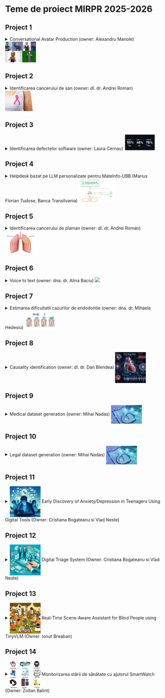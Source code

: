 
# Teme de proiect MIRPR 2025-2026


## Project 1 
<details>
    <summary> Conversational Avatar Production (owner: Alexandru Manole) 
    <img src="projects\avatar.webp" width="100">
    </summary>

### Conversational Avatar Production

#### Scop
Dezvoltarea unui sistem conversațional, care răspunde la întrebări textuale în mod vocal prin intermediul unui avatar. De ex.:
- UBB-bot care răspunde la întrebări despre UBB si are ca avatar imaginea lui Janos Bolyai
- Turing-bot care răspunde la întrebări despre AI si are ca avatar imaginea lui Alan Turing



#### Ideea de baza
În lumea digitală, interacțiunea cu avatare animate devine din ce în ce mai importantă, fie că vorbim despre asistenți virtuali, personaje din jocuri, educație interactivă sau prezentatori AI pentru conținut video generat automat. Totuși, crearea animațiilor realiste pentru vorbire și expresii faciale implică, de obicei, procese complexe și costisitoare, necesitând resurse considerabile. 
Folosind tehnici de Machine Learning, acest proces poate fi automatizat, permițând avatarelor să reproducă mișcările buzelor și expresiile faciale în timp real, pe baza unui input audio sau text. O astfel de tehnologie ar putea fi utilizată în crearea de consilieri virtuali  pentru procedura de admitere pentru cursuri online, ghidurilor interactive pentru muzee sau aplicații turistice, asistenților personalizați pentru servicii bancare și customer support, dar și în industria filmelor și jocurilor pentru generarea rapidă de personaje animate. Scopul este de a dezvolta și antrena un model AI capabil să genereze animații fluide și naturale, transformând interacțiunile virtuale într-o experiență mai autentică și captivantă. 

#### Bibliografie

În funcție de soluția elaborată, câteva cerințe parțiale ar fi utilizarea corectă a următoarelor:
- generarea de imagini folosind modele de tip Stable Diffusion, precum Flash Diffusion [paper](https://arxiv.org/pdf/2406.02347), [git](https://github.com/gojasper/flash-diffusion). Task-uri posibile:
    - utilizare model pre-antrenat cu aceasta arhitectura si comparare cu alte modele de Stable Diffusion.
    - antrenare de la 0 a unui model Flash Diffusion pe un set de date mic (e.g. cateva sute de imagini)
    - fine-tuning folosind LoRA
    - antrenarea Flash Diffuision pentru o retea care nu e prezentata pe git (e.g. ControlNet)

- recomandarile de la versiunea precedenta a bot-ului [link](https://github.com/lauradiosan/AI-UBB/blob/main/2024-2025/labs/projects.md)

</details>


## Project 2
<details>
    <summary> Identificarea cancerului de san  (owner: dl. dr. Andrei Roman) 
        <img src="projects\breastCancer.jpeg" width="100">
    </summary>

### Identificarea cancerului de san

#### Scop
Dezvoltarea unui sistem inteligent care să ajute medicii în diagnosticarea timpurie a cancerului de san.

#### Ideea de baza
Detectarea cancerului de sân în mamografii este o problemă critică în imagistica medicală și diagnostic. Interpretarea mamografiilor este provocatoare din cauza variațiilor în densitatea țesuturilor, a structurilor suprapuse și a diferențelor subtile dintre tumorile benigne și maligne. 
Această problemă trebuie rezolvată folosind un algoritm inteligent, deoarece examinarea manuală tradițională de către radiologi este consumatoare de timp și predispusă la erori umane. 

Plecand de la seturile de date cu mamografii, se vor folosii modele de AI bazate pe arhitecturi de tip Transformer/GNN pentru a identifica tumori maligne si benigne in imagini. Modelele folosite pot fi pre-antrenate pe alte seturi de date si fine-tunate pe setul de date cu mamografii.


#### Data
- MIAS [link](http://peipa.essex.ac.uk/info/mias.html)
- DDSM [link](http://www.eng.usf.edu/cvprg/Mammography/Database.html) or [link](https://www.cancerimagingarchive.net/collection/cbis-ddsm/)
- INbreast  [link](https://www.kaggle.com/datasets/tommyngx/inbreast2012)
- DBT - [link](https://www.cancerimagingarchive.net/collection/breast-cancer-screening-dbt/)

#### Bibliografie

- Graph CNNs 
    - PyG [link](https://github.com/pyg-team/pytorch_geometric) 
    - Graph Learning resources [link](https://snap.stanford.edu/graphlearning-workshop/)
    - GNNs for breast cancer - Chowa, S. S., Azam, S., Montaha, S., Payel, I. J., Bhuiyan, M. R. I., Hasan, M. Z., & Jonkman, M. (2023). Graph neural network-based breast cancer diagnosis using ultrasound images with optimized graph construction integrating the medically significant features. Journal of Cancer Research and Clinical Oncology, 149(20), 18039-18064. [link](https://pmc.ncbi.nlm.nih.gov/articles/PMC10725367/)
    - GNNs for breast cancer -  Agyekum, E. A., Kong, W., Ren, Y. Z., Issaka, E., Baffoe, J., Xian, W., ... & Shen, X. (2025). A comparative analysis of three graph neural network models for predicting axillary lymph node metastasis in early-stage breast cancer. Scientific Reports, 15(1), 13918. [link](https://www.nature.com/articles/s41598-025-97257-z)
- Transformers
    - Vit - Dosovitskiy, A. (2020). An image is worth 16x16 words: Transformers for image recognition at scale. arXiv preprint arXiv:2010.11929.
        [link](https://arxiv.org/pdf/2010.11929)
        - Code [link](https://github.com/google-research/vision_transformer) or HuggingFace models [link](https://huggingface.co/docs/transformers/en/model_doc/vit)
    - CrossViT - Chen, C. F. R., Fan, Q., & Panda, R. (2021). Crossvit: Cross-attention multi-scale vision transformer for image classification. In Proceedings of the IEEE/CVF international conference on computer vision (pp. 357-366). [link](https://openaccess.thecvf.com/content/ICCV2021/papers/Chen_CrossViT_Cross-Attention_Multi-Scale_Vision_Transformer_for_Image_Classification_ICCV_2021_paper.pdf)
        - Code [link](https://github.com/IBM/CrossViT)
    - DeiT - Touvron, H., Cord, M., Douze, M., Massa, F., Sablayrolles, A., & Jégou, H. (2020). Training data-efficient image transformers & distillation through attention. arXiv 2020. arXiv preprint arXiv:2012.12877, 2(3). \href{https://arxiv.org/abs/2012.12877v2}{link}
        - Code [link](https://github.com/facebookresearch/deit/tree/2aefd8fc8634d099c1495ce9dba2b6c6a921d611)
    - MammoViT - Al Mansour, A. G., Alshomrani, F., Alfahaid, A., & Almutairi, A. T. (2025). MammoViT: A Custom Vision Transformer Architecture for Accurate BIRADS Classification in Mammogram Analysis. Diagnostics, 15(3), 285 [link](https://www.mdpi.com/2075-4418/15/3/285)
    - Gutierrez-Cardenas, J. (2024). Breast Cancer Classification Through Transfer Learning with Vision Transformer, PCA, and Machine Learning Models. International Journal of Advanced Computer Science & Applications, 15(4). [link](https://www.proquest.com/docview/3060148581?fromopenview=true&pq-origsite=gscholar&sourcetype=Scholarly%20Journals)

</details>




## Project 3

<details>
    <summary> Identificarea defectelor software (owner: Laura Cernau) <img src="projects\code.jpg" width="100"> </summary>

### Identificarea defectelor software

#### Scop

Instrumentele AI îmbunătățesc productivitatea, dar degradează calitatea codului. 
Ultima analiză a [GitClear](https://www.gitclear.com/coding_on_copilot_data_shows_ais_downward_pressure_on_code_quality?utm_source=substack&utm_medium=email) asupra a 211 milioane de linii de cod a constatat că asistenții AI (cum ar fi Copilot) pot spori productivitatea, dar înrăutățesc calitatea codului. Aceasta arată un compromis clar: producem mai mult cod, dar bazele noastre de cod au mult mai multe duplicate și mai puține refactorizări.

#### Ideea de baza

Se va considera o baza de date cu mai multe proiecte software. Se va dezvolta un model de AI bazat pe LLM care sa identifice defectele software in codul sursa pe baza codului sursa si al metricilor de complexitate. 

Posibile versiuni de input pentru LLM (prin intermediul prompt-ului): 
- doar codul sursa al clasei curente, 
- codul sursa al clasei curente si codul sursa al claselor "parinte", 
- codul sursa al clasei curente si codul sursa al claselor "parinte", precum si metrici de complexitate asociate codului sursa (metrici precum complexitatea ciclomatica [link](https://d1wqtxts1xzle7.cloudfront.net/48213691/tse.1976.23383720160821-12832-sniirk-libre.pdf?1471767990=&response-content-disposition=inline%3B+filename%3DA_Complexity_Measure.pdf&Expires=1743369021&Signature=FrLxyskf0pTFRiM~Q30qykafb4a-m071sO87klcxqXqJBcRJGOYOZ5CY94KFjsADNciMoVd4CNwPVHiVkgcACxxV-V~Bod8D8eI1gP7q8sHR0a5qhrIhpfePgf54kCvxGbTP-dFu9YItw~E2FXb~PQRIfzL9BmczizOXSASL1To9qFYCVhJv9MT-CoTABaSPQ8T4-9ZFVzdPwgXFX3e3oRYjotU3EWC6HkdWUG0gRvmMqONAyLWrxY8xFU4m7PkVnmAasyN7G9L38-DBsF8AUJT6CpjFfvAaAigK0iv8TkFYzyfbR5pu97LLH5w622qHtRc9tuo~3Qu2J9SPO0JGSA__&Key-Pair-Id=APKAJLOHF5GGSLRBV4ZA), 
complexitatea cognitiva [link](https://www.researchgate.net/publication/313803215_Automated_tool_for_the_calculation_of_cognitive_complexity_of_a_software), Weighted methods per Class [link](https://www.researchgate.net/publication/313803215_Automated_tool_for_the_calculation_of_cognitive_complexity_of_a_software), Lack of Cohesion in Methods [link](https://www.researchgate.net/publication/313803215_Automated_tool_for_the_calculation_of_cognitive_complexity_of_a_software), Depth of inheritance tree [link](https://www.researchgate.net/publication/313803215_Automated_tool_for_the_calculation_of_cognitive_complexity_of_a_software), Halstead’s Metrics [link](https://books.google.ro/books/about/Elements_of_Software_Science.html?id=zPcmAAAAMAAJ&redir_esc=y), 
Size metrics - Lines of Code [link](https://www.researchgate.net/publication/328646564_On_the_correlation_between_testing_effort_and_software_complexity_metrics)) 


Output asteptat: defectele software identificate in codul sursa (daca clasa contine sau nu contine bug-uri, ce fel de bug contine)


#### Data
- Data [link](https://www.inf.szte.hu/~ferenc/pdf/FTL18-PROMISE-A%20public%20unified%20bug%20dataset%20for%20Java.pdf)


#### Bibliografie

- List of research papers focused on Large Language Models [link](https://github.com/PurCL/CodeLLMPaper/tree/main)

- Simões, I. R. D. S., & Venson, E. (2024, November). Evaluating Source Code Quality with Large Language Models: a comparative study. In Proceedings of the XXIII Brazilian Symposium on Software Quality (pp. 103-113).
[link](https://www.researchgate.net/publication/383119379_Evaluating_Source_Code_Quality_with_Large_Languagem_Models_a_comparative_study)

- Wadhwa, N., Pradhan, J., Sonwane, A., Sahu, S. P., Natarajan, N., Kanade, A., ... & Rajamani, S. (2024). Core: Resolving code quality issues using llms. Proceedings of the ACM on Software Engineering, 1(FSE), 789-811 [link](https://dl.acm.org/doi/pdf/10.1145/3643762)

- Jelodar, H., Meymani, M., & Razavi-Far, R. (2025). Large Language Models (LLMs) for Source Code Analysis: applications, models and datasets. arXiv preprint arXiv:2503.17502 [link](https://www.researchgate.net/publication/390143194_Large_Language_Models_LLMs_for_Source_Code_Analysis_applications_models_and_datasets)

- Fang, C., Miao, N., Srivastav, S., Liu, J., Zhang, R., Fang, R., ... & Homayoun, H. (2024). Large language models for code analysis: Do {LLMs} really do their job?. In 33rd USENIX Security Symposium (USENIX Security 24) (pp. 829-846) [link](https://www.usenix.org/system/files/sec24fall-prepub-2205-fang.pdf)

- Backström, O., & Kihlert, A. (2023). Code Quality and Large Language Models in Computer Science Education: Enhancing student-written code through ChatGPT [link](https://www.diva-portal.org/smash/get/diva2:1779791/FULLTEXT01.pdf)

</details>




## Project 4

<details>
    <summary> Helpdesk bazat pe LLM personalizate pentru MateInfo-UBB (Marius Florian Tudose, Banca Transilvania)
<img src="projects/RAG.png" width="120"> </summary>

### Sistem automat pentru helpdesk bazat pe LLM

#### Scop
Dezvoltarea unui sistem inteligent care să poată să răspundă la întrebări folosind un LLM și o colecție de documente. 
Se doreste "specializarea" sistemului pentru intrebari din lumea informaticii/financiara.  

#### Ideea de baza

Dezvoltarea unui sistem de tip Retrieval-Augmented Generation (RAG) care să poată să răspundă la întrebări folosind un LLM și o colecție de documente. Sistemul va folosi un model de tip RAG pentru a căuta în colecția de documente și a genera răspunsuri la întrebările utilizatorilor. Se vor compara mai multe strategii de indexare/vectorizare (TF-IDF, embeddings, etc.), mai multe modele de LLMs (pre-trained si fine-tuned), mai multe metode de re-ranking pentru selectia documentelor,  mai multe metode de evaluare a raspunsurilor (evaluare umana si evaluare automata).


#### Data

- Public data [link](https://github.com/MoritzLaurer/rag-demo/tree/master)
- Private data - by request


#### Bibliografie

RAG backgrounds
- RAG demo [link](https://github.com/MoritzLaurer/rag-demo/tree/master)
- Example of building a RAG with LangChain [link](https://python.langchain.com/docs/tutorials/rag/)
- Lewis, P., Perez, E., Piktus, A., Petroni, F., Karpukhin, V., Goyal, N., ... & Kiela, D. (2020). Retrieval-augmented generation for knowledge-intensive nlp tasks. Advances in neural information processing systems, 33, 9459-9474 [link](https://arxiv.org/pdf/2005.11401)
- Better Customer Support Using Retrieval-Augmented Generation (RAG) at Thomson Reuters [link](https://medium.com/tr-labs-ml-engineering-blog/better-customer-support-using-retrieval-augmented-generation-rag-at-thomson-reuters-4d140a6044c3)
- Survey of different RAG systems [link](https://www.youtube.com/watch?v=mE7IDf2SmJg)
- RAG from scratch [link](https://www.freecodecamp.org/news/mastering-rag-from-scratch/)

Re-ranking: cross-ncoders, bi-encoders, multi-vector models, transformer-based rerankers (TinyBERT), graph-based rerankers (Graph Neural Networks)
- Lee, J., Bernier-Colborne, G., Maharaj, T., & Vajjala, S. (2024, June). Methods, Applications, and Directions of Learning-to-Rank in NLP Research. In Findings of the Association for Computational Linguistics: NAACL 2024 (pp. 1900-1917) [link](https://aclanthology.org/2024.findings-naacl.123.pdf)
- Abdallah, A., Piryani, B., Mozafari, J., Ali, M., & Jatowt, A. (2025). How Good are LLM-based Rerankers? An Empirical Analysis of State-of-the-Art Reranking Models. arXiv preprint arXiv:2508.16757 [link](https://arxiv.org/abs/2508.16757)
- Déjean, H., Clinchant, S., & Formal, T. (2024). A thorough comparison of cross-encoders and LLMs for reranking SPLADE. arXiv preprint arXiv:2403.10407 [link](https://arxiv.org/html/2403.10407v1)

LLM-based evaluation
- Liu, Y., Iter, D., Xu, Y., Wang, S., Xu, R., & Zhu, C. (2023). G-eval: NLG evaluation using gpt-4 with better human alignment. arXiv preprint arXiv:2303.16634 [link](https://arxiv.org/abs/2303.16634)
- Shen, C., Cheng, L., Nguyen, X. P., You, Y., & Bing, L. (2023). Large language models are not yet human-level evaluators for abstractive summarization. arXiv preprint arXiv:2305.13091 [link](https://arxiv.org/abs/2305.13091)

</details>

## Project 5

<details>
    <summary> Identificarea cancerului de plaman  (owner: dl. dr. Andrei Roman) 
    <img src="projects\lungCancer.jpeg" width="100">
    </summary>

### Identificarea cancerului de plaman

#### Scop
Dezvoltarea unui sistem inteligent care să ajute medicii în diagnosticarea timpurie a cancerului de plămân.

#### Ideea de baza

Deși cancerul pulmonar este recunoscut ca fiind cel mai mortal tip de cancer, un prognostic bun și un tratament eficient depind de detectarea timpurie a acestuia. Povara medicilor poate fi redusa cu ajutorul tehnicilor de AI care sunt esențiale în automatizarea diagnosticului și clasificării bolilor. De aceea, se dorește dezvoltarea unui sistem inteligent care să ajute medicii în diagnosticarea timpurie a cancerului de plămân. 

Se va urmari dezvoltarea unor modele inteligente capabine sa analizeze scanarile CT/PET si sa prezica diferiti biomarkeri tumorali folosind doar:
- 3D Segmented CT scans (maybe PET)
- Biopsy confirmed IHC markers (maybe genomic too)
- Age
- Gender
Scopul este construirea unei "biopsii virtuale" care să sprijine radiologii în timpul diagnosticului. 

Problema poate fi abordata ca o problema de clasificare multi-label. 



#### Data

- Chest CT-scane images [link](https://www.kaggle.com/datasets/mohamedhanyyy/chest-ctscan-images/data)
- Lung Image Database Consortium image collection (LIDC-IDRI) [link](https://www.cancerimagingarchive.net/collection/lidc-idri/)

#### Bibliografie

- Shao J, Ma J, Zhang S, Li J, Dai H, Liang S, Yu Y, Li W, Wang C. Radiogenomic System for Non-Invasive Identification of Multiple Actionable Mutations and PD-L1 Expression in Non-Small Cell Lung Cancer Based on CT Images. Cancers. 2022; 14(19):4823 [link](https://doi.org/10.3390/cancers14194823)
- Owens CA, Peterson CB, Tang C, Koay EJ, Yu W, et al. (2018) Lung tumor segmentation methods: Impact on the uncertainty of radiomics features for non-small cell lung cancer. PLOS ONE 13(10): e0205003 [link](https://doi.org/10.1371/journal.pone.0205003)
- Majumder S, Katz S, Kontos D, Roshkovan L. State of the art: radiomics and radiomics-related artificial intelligence on the road to clinical translation. BJR Open. 2023 Dec 12;6(1):tzad004. doi: 10.1093/bjro/tzad004. PMID: 38352179; PMCID: PMC10860524.
- Liu, J. A., Yang, I. Y., & Tsai, E. B. (2022). Artificial intelligence (AI) for lung nodules, from the AJR special series on AI applications. American Journal of Roentgenology, 219(5), 703-712. [link](https://ajronline.org/doi/10.2214/AJR.22.27487) 
- Gu, Y., Chi, J., Liu, J., Yang, L., Zhang, B., Yu, D., ... & Lu, X. (2021). A survey of computer-aided diagnosis of lung nodules from CT scans using deep learning. Computers in biology and medicine, 137, 104806. [link](https://www.sciencedirect.com/science/article/pii/S0010482521006004?casa_token=qhi8cSHcd5UAAAAA:iUwm4l441GNq0Ph2QQ8gW5tConmiyHUtm6ynRLEi1b7Io2HdL6qI0hSggNQPfHWn16XeO4FDNQ#sec4)
- Javed, R., Abbas, T., Khan, A. H., Daud, A., Bukhari, A., & Alharbey, R. (2024). Deep learning for lungs cancer detection: a review. Artificial Intelligence Review, 57(8), 197. [link](https://link.springer.com/article/10.1007/s10462-024-10807-1)
- Shatnawi, M. Q., Abuein, Q., & Al-Quraan, R. (2025). Deep learning-based approach to diagnose lung cancer using CT-scan images. Intelligence-Based Medicine, 11, 100188. [link](https://www.sciencedirect.com/science/article/pii/S2666521224000553#bib41)
- Hiraman, A., Viriri, S., & Gwetu, M. (2024). Lung tumor segmentation: a review of the state of the art. Frontiers in Computer Science, 6, 1423693. [link](https://www.frontiersin.org/journals/computer-science/articles/10.3389/fcomp.2024.1423693/full)
- Jayaram, J., Haw, S. C., Palanichamy, N., Anaam, E., & Kumar, S. (2025). A Systematic Review on Effectiveness and Contributions of Machine Learning and Deep Learning Methods in Lung Cancer Diagnosis and Classifications. International Journal of Computing, 17(1), 1-12. [link](https://iiict.uob.edu.bh/IJCDS/papers/1571032811.pdf)


</details>

## Project 6
<details>
    <summary> Voice to text  (owner: dna. dr. Alina Baciu) 
    <img src="projects\voice.avif" width="150">
    </summary>

### Automatizarea intocmirii fisei pacientului

#### Scop
Dezvoltarea unui sistem inteligent care să ajute medicii pentru a completa in mod automat fisa pacientului.

#### Ideea de baza

Munca medicilor este plina de provocari. Mai ales cand trebuie sa faca multe task-uri, uneori simultan, precum realizarea si citirea unei ecografii si inregistrarea observatiilor facute. De aceea este nevoie de un sistem inteligent care sa transforme informatia audio inregistrata de catre un medic in format text si sa completeze in mod automat rubricile dedicate din fisa pacientului.
Se va pleca de la inregistrari audio precum [aceasta](Projects/voice2text/test1.ogg), se vor converti in format text si se va compelta automat partea evidentiata cu galben din fisa pacientului, precum [aceasta](Projects/voice2text/patient1.odt) (informatiile respective se vor salva intr-un tabel/jason si apoi se vor exporta intr-un document word)



#### Data

- inregistrari audio [link](Projects/voice2text/test1.ogg) [link](Projects/voice2text/test2.ogg) [link](Projects/voice2text/test3.ogg)
- fisa pacientului [link](Projects/voice2text/patient1.odt)
 
#### Bibliografie

- [Whisper](https://openai.com/index/whisper/)
- [DeepSpeech](https://github.com/mozilla/DeepSpeech)
- [RobinASR](https://github.com/racai-ai/RobinASR) - for romanian
- [speech2text](https://huggingface.co/docs/transformers/model_doc/speech_to_text)
- [wav2vec](https://ai.meta.com/research/impact/wav2vec/)
- [wav2vec2](https://huggingface.co/docs/transformers/model_doc/wav2vec2)
- [romanian wav2vec2](https://huggingface.co/gigant/romanian-wav2vec2)
- [wavLM](https://huggingface.co/docs/transformers/model_doc/wavlm)



</details>

## Project 7
<details>
    <summary> Estimarea dificultatii cazurilor de endodontie (owner: dna. dr. Mihaela Hedesiu) 
    <img src="projects\endodontie.webp" width="100"> </summary>

### Identificarea dificultatii cazului de endodontie

#### Scop
Dezvoltarea unui sistem inteligent care sa estimeze dificultatea cazului de endodontie (daca trebuie trimis spre specialist sau nu). Diferentierea intre un tratament endodontic corect si unul incorect. Oferirea unui scor de corectitudine al tratamentului. 

#### Ideea de baza
Tratamentul endodontic presupune curățarea, modelarea și obturarea canalelor radiculare pentru prevenirea sau tratarea parodontitei apicale. Deși are o rată de succes ridicată (82–92%), pot apărea eșecuri cauzate de erori procedurale precum perforații apicale, blocaje sau obturații incorecte, care pot duce la complicații postoperatorii și pierderea dintelui. 
Complexitatea anatomică a coroanei și a canalelor radiculare crește riscul acestor erori, motiv pentru care evaluarea preoperatorie corectă și trimiterea cazurilor dificile către specialiști sunt esențiale. Ghidurile AAE oferă criterii standardizate pentru evaluarea dificultății, dar aplicarea lor manuală este consumatoare de timp și subiectivă.

Inteligența artificială promite automatizarea acestor evaluări. Studiul propus urmărește dezvoltarea unui instrument de diagnostic bazat pe radiografii periapicale, folosind deep learning pentru evaluarea standardizată a dificultății cazurilor endodontice.



#### Data

 
#### Bibliografie



</details>

## Project 8


<details>
    <summary> Causality identification (owner: dl. dr. Dan Blendea)  <img  style="vertical-align:middle" src="projects\causality.jpeg" alt="networks" width="100"/></summary>

### Scop
Identificarea cauzelor insuficientei mitrale [link](2024-2025\Projects\variabilitate.pdf)

### Ideea de baza

Plecand de la o ecografie cardiaca (in format DICOM) se doreste identificarea cauzelor insuficientei mitrale (Mitral Regurgitation - MR). Se va folosi un model AI bazat pe Graph-based CNN care va analiza ecografia, iar pe baza masuratorilor (volumul MR, volumul ventriculului stang, volumul atriului stang, volumul inelului mitral, etc) si vor identifica interdependentele existente intre aceste masuratori (efectuate de-a lungul a mai multe cicluri cardiace). [more details](variabilitate.pdf)



### TODOlist
1. Se va analiza evolutia individuala a masuratorilor in timp (pe parcursul mai multor cicluri cardiace) 
2. se va identifica interdependentele existente intre aceste masuratori
3. Se va dezvolta un model de estimare a cauzelor insuficientei mitrale pe baza masuratorilor ecografice si a interdependentelelor identificate


### Data
- tiny dataset [link](2025-2026\Projects\pacienti.xlsx)


### Bibliografie

- Jure Leskovec's lecture [link](https://web.stanford.edu/class/cs224w/index.html#schedule) and [package](https://www.pyg.org/)
- PyTorch geometric [library](https://pytorch-geometric.readthedocs.io/en/latest/) [docs1](https://arxiv.org/pdf/1903.02428) [docs2](https://proceedings.neurips.cc/paper_files/paper/2019/file/bdbca288fee7f92f2bfa9f7012727740-Paper.pdf)
- Neural Granger Causality [link](https://github.com/harpoonix/GC-xLSTM)
- Causality inspired GNNs [link](https://github.com/usail-hkust/Awesome-Causality-Inspired-GNNs)
- GNN for causality [link](https://arxiv.org/abs/2407.09378)
- Wang, L., Adiga, A., Chen, J., Sadilek, A., Venkatramanan, S., & Marathe, M. (2022, June). Causalgnn: Causal-based graph neural networks for spatio-temporal epidemic forecasting. In Proceedings of the AAAI conference on artificial intelligence (Vol. 36, No. 11, pp. 12191-12199). [link](https://arxiv.org/pdf/2312.12477)

</details>



## Project 9

<details>
    <summary> Medical dataset generation (owner: Mihai Nadas)  <img  style="vertical-align:middle" src="projects\medicalData.jpg" alt="networks" width="100"/></summary>

### Scop
Dezvoltarea unui corpus medical în limba română 

### Ideea de baza

Dezvoltarea unui corpus medical în limba română poate susține cercetarea în domeniul NLP medical. Se vor colecta, genera și structura date, apoi se vor testa modele de inteligență artificială pe sarcini precum extragerea simptomelor sau codificarea ICD-10. Proiectul se bazează pe o metodologie recentă aplicată în generarea de fabule [link](https://arxiv.org/pdf/2504.20605?), adaptată pentru domeniul medical.



### TODOlist
1. Colectare și curățare date reale
- Surse: articole științifice, ghiduri clinice, materiale educaționale, rapoarte publice.
- Activități: scraping, OCR (dacă e cazul), curățare lingvistică, anonimizare.

2. Definirea schemelor de reprezentare
- Structuri pentru note clinice, conversații, rezumate.
- Exemple: [Pacient] are simptome de ..., [Doctor] recomandă tratament cu ..., etc.

3. Generare sintetică (prompt engineering + LLM)
- Crearea de prompturi pentru generarea de texte medicale realiste.
- Validarea calității și diversității textelor generate.
- Posibilă utilizare de modele open-source (ex: LLaMA, Mistral) sau API-uri comerciale.

4. Structurare corpus final
- Organizare pe tipuri de documente.
- Etichetare (manuală sau automată) pentru sarcini NLP.

5. Aplicații NLP
- Extragere de simptome: NER medical.
- Codificare ICD-10: clasificare text.
- Sumarizare tratamente: modele de sumarizare extractivă/abstractivă.

### Data
- A list of Romanian NLP Datasets [link](https://github.com/AndyTheFactory/romanian-nlp-datasets)

- English-Romanian Medical Domain Parallel Corpora [link](https://www.futurebeeai.com/dataset/text-dataset/romanian-english-translated-parallel-corpus-for-medical-domain)

- Li, Y., Wu, S., Smith, C., Lo, T., & Liu, B. (2025, June). Improving clinical note generation from complex doctor-patient conversation. In Pacific-Asia Conference on Knowledge Discovery and Data Mining (pp. 209-221). Singapore: Springer Nature Singapore [link](https://arxiv.org/html/2408.14568v1)

### Bibliografie

Laparra, E., Mascio, A., Velupillai, S., & Miller, T. (2021). A review of recent work in transfer learning and domain adaptation for natural language processing of electronic health records. Yearbook of medical informatics, 30(01), 239-244 [link](https://www.thieme-connect.com/products/ejournals/pdf/10.1055/s-0041-1726522.pdf)

Mitrofan, M., & Tufiş, D. (2018, May). Bioro: The biomedical corpus for the romanian language. In Proceedings of the Eleventh International Conference on Language Resources and Evaluation (LREC 2018) [link](https://aclanthology.org/anthology-files/pdf/L/L18/L18-1191.pdf)

Mitrofan, M., Mititelu, V. B., & Mitrofan, G. (2019, August). Monero: a biomedical gold standard corpus for the romanian language. In Proceedings of the 18th BioNLP Workshop and Shared Task (pp. 71-79) [link](https://aclanthology.org/W19-5008.pdf)

Midrigan-Ciochina, L., Boyd, V., Sanchez-Ortega, L., Malancea_Malac, D., Midrigan, D., & Corina, D. P. (2020, May). Resources in underrepresented languages: Building a representative romanian corpus. In Proceedings of the Twelfth Language Resources and Evaluation Conference (pp. 3291-3296) [link](https://aclanthology.org/2020.lrec-1.402.pdf)

Nitu, M., & Dascălu, M. (2022). Natural Language Processing Tools for Romanian–Going Beyond a Low‑Resource Language. Interaction Design & Architecture (s), special issue. DOI, 10 [link](https://ixdea.org/wp-content/uploads/IxDEA_art/60/60_SP_1.pdf)

OpenLLM-Ro [link](https://openllm.ro/)

</details>


## Project 10

<details>
    <summary> Legal dataset generation (owner: Mihai Nadas)  <img  style="vertical-align:middle" src="projects\medicalData.jpg" alt="networks" width="100"/></summary>

### Scop
Dezvoltarea unui corpus de documente juridice 

### Ideea de baza

Construirea celui mai mare corpus de documente juridice românești (legi, hotărâri judecătorești, contracte, documente notariale), completat cu date sintetice. Pe baza acestuia, se pot antrena și evalua modele de limbaj de dimensiuni mici/medii, cu aplicații în clasificarea clauzelor contractuale, extragerea de entități sau sumarizare juridică.


### TODOlist
1. Colectare și curățare date reale

2. Definirea schemelor de reprezentare

3. Generare sintetică (prompt engineering + LLM)

4. Structurare corpus final

5. Aplicații NLP


### Data
- A list of Romanian NLP Datasets [link](https://github.com/AndyTheFactory/romanian-nlp-datasets)



### Bibliografie

motor de cautare juridic [link](https://www.wolterskluwer.com/ro-ro/solutions/sintact/Jurisprudenta-Hotarari-Judecatoresti)

portal legislativ [link](https://legislatie.just.ro/)

OpenLLM-Ro [link](https://openllm.ro/)

Midrigan-Ciochina, L., Boyd, V., Sanchez-Ortega, L., Malancea_Malac, D., Midrigan, D., & Corina, D. P. (2020, May). Resources in underrepresented languages: Building a representative romanian corpus. In Proceedings of the Twelfth Language Resources and Evaluation Conference (pp. 3291-3296) [link](https://aclanthology.org/2020.lrec-1.402.pdf)

Nitu, M., & Dascălu, M. (2022). Natural Language Processing Tools for Romanian–Going Beyond a Low‑Resource Language. Interaction Design & Architecture (s), special issue. DOI, 10 [link](https://ixdea.org/wp-content/uploads/IxDEA_art/60/60_SP_1.pdf)


</details>

## Project 11

<details>
    <summary> <img style="vertical-align:middle" src="images\anxiety.jpeg" alt="networks" width="100"/> Early Discovery of Anxiety/Depression in Teenagers Using Digital Tools (Owner: Cristiana Bogateanu si Vlad Neste)  </summary>

### Scop
Anxiety/Depression for teenagers - To enhance mental health support for teenagers by developing digital tools that can proactively identify signs of anxiety and depression. These tools aim to engage with adolescents in their digital environments—whether through chatbots, social media, video games, or other innovative platforms—to provide early intervention and emotional support. 

### Ideea de baza
The Early Discovery of Anxiety/Depression in Teenagers solution leverages digital platforms to identify and monitor mental health challenges among adolescents. The system combines multiple approaches, including AI-powered chatbots capable of conversational analysis, sentiment evaluation through social media interactions, and mental health assessments embedded in video game experiences. By engaging teenagers where they spend most of their time—whether online or gaming—the system aims to provide real-time insights and early warnings of anxiety or depression. This integrated solution offers a holistic approach, blending digital engagement with predictive analytics and personalized intervention strategies. 

<!-- ### TODOlist
1. Iteratia1
2. Iteratia2 -->
### Data
### Bibliografie

- [link](https://arxiv.org/abs/2402.16182)
- [link](https://www.ncbi.nlm.nih.gov/pmc/articles/PMC11025697/)
- [link](https://home.dartmouth.edu/news/2024/02/phone-app-uses-ai-detect-depression-facial-cues)
- [link](https://www.ncbi.nlm.nih.gov/pmc/articles/PMC9461333)
- [link](https://chatgpt.com/g/g-IMV77BDMO-depression)
- [link](https://www.sciencedirect.com/science/article/pii/S0001691824002877)
- [link](https://www.mdpi.com/1999-4893/16/12/543)
- DeepWell DTx - ideea of implementation ;) [link](https://www.deepwelldtx.com/)
</details>


## Project 12

<details>
    <summary>   <img style="vertical-align:middle" src="images\triage.jpeg" alt="networks" width="100"/> Digital Triage System (Owner: Cristiana Bogateanu si Vlad Neste) </summary>

### Scop
Digital Triage - To support individuals and healthcare providers by offering a smart system that helps identify the most appropriate healthcare professional based on an individual's symptoms, ensuring faster and more accurate access to the right medical care. 

### Ideea de baza
The Digital Triage System is designed to function as a companion that uses advanced AI-driven technologies to guide individuals through a series of questions regarding their symptoms and health concerns. By intelligently assessing the input, the system can accurately indicate potential conditions and recommend the appropriate type of healthcare provider, such as a specialist, general practitioner, or mental health professional. Leveraging machine learning algorithms and symptom databases, this solution optimizes the pathway to care, reducing diagnostic delays and improving health outcomes. 

 
<!-- ### TODOlist
1. Iteratia1
2. Iteratia2 -->
### Data
### Bibliografie
- [link](https://go.jamasoftware.com/the-rapid-rise-of-digital-health-technology.html?kw=digital%20technology%20in%20healthcare&cpn=11827675850&utm_source=google&utm_medium=cpc&utm_campaign=emea-search-medical-nonb&utm_adgroup=digital-health&utm_term=digital%20technology%20in%20healthcare&utm_content=582244983547&_bm=11827675850136122053649&gad_source=1&gclid=EAIaIQobChMIvNCu-u7piAMV0aqDBx0RsCSsEAAYAiAAEgIH1fD_BwE)
- [link](https://www.ncbi.nlm.nih.gov/pmc/articles/PMC9794085/)
- [link](https://infermedica.com/solutions/triage)
- [link](https://transform.england.nhs.uk/key-tools-and-info/digital-playbooks/gastroenterology-digital-playbook/using-intelligent-automation-to-improve-the-triage-and-referral-management-pathway/)
- [link](https://www.sciencedirect.com/science/article/abs/pii/S0738399123004573)
- [link](https://www.ncbi.nlm.nih.gov/pmc/articles/PMC11158416/)
- [link](https://www.frontiersin.org/journals/digital-health/articles/10.3389/fdgth.2023.1297073/full)
- [link](https://xby2.com/case-studies/next-gen-ai-powered-emergency-triage/)
- [link](https://aws.amazon.com/ai/generative-ai/?gclid=EAIaIQobChMI7eOCjO_piAMVtpCDBx21lxHOEAAYASAAEgL_f_D_BwE&trk=718bb85a-f217-4294-bf55-ee86400cb863&sc_channel=ps&ef_id=EAIaIQobChMI7eOCjO_piAMVtpCDBx21lxHOEAAYASAAEgL_f_D_BwE:G:s&s_kwcid=AL!4422!3!686079230781!p!!g!!generative%20ai%20applications!20901655430!157427215859)
- [link](https://www.youtube.com/watch?v=S1E8jQofS_Y)
- [link](https://www.youtube.com/watch?v=yaTg9bNUeE8)
- [link](https://www.youtube.com/watch?v=c9hThlZNU0o)
- [link](https://www.clearstep.health/blog/generative-ai-in-healthcare-safely-harness-its-power-with-clinically-validated-virtual-triage)
- [link](https://medium.com/columbia-journal-of-science-tech-ethics-and-policy/harnessing-the-power-of-ai-in-emergency-triage-a-paradigm-shift-0af7786948bd_
- [link](https://618media.com/en/blog/claude-ai-in-healthcare-applications/)
- [link](https://www.sciencedirect.com/science/article/pii/S2589750024000979)

</details>




## Project 13
<details>
    <summary> <img  style="vertical-align:middle" src="images\elderly.jpeg" alt="networks" width="100"/> Real-Time Scene-Aware Assistant for Blind People using TinyVLM  (Owner: Ionut Breaban)  </summary>

### Scop

Asistent conștient de scenă în timp real pentru persoanele nevăzătoare, utilizând TinyVLM – sau cazuri de utilizare și soluții adiacente

Acesta oferă asistență prin generarea de descrieri ale scenei, inclusiv elemente dinamice și scenarii complexe, ajutând persoanele nevăzătoare să interacționeze mai complet cu mediul înconjurător.

 

### Ideea de baza
Proiectul propune dezvoltarea unui sistem inteligent de asistență vizuală destinat persoanelor nevăzătoare, utilizând TinyVLM – un model eficient de tip Vision-Language, optimizat pentru dispozitive cu resurse limitate. Sistemul are capacitatea de a analiza în timp real mediul înconjurător și de a genera descrieri detaliate și relevante în limbaj natural, facilitând astfel o interacțiune mai sigură și mai autonomă cu spațiul din jur. 
Modelul este capabil să interpreteze scene complexe, să identifice elemente dinamice și să răspundă la întrebări vizuale, oferind suport în activități precum navigarea urbană, orientarea în spații necunoscute sau evitarea obstacolelor. 

Soluția propusă valorifică avantajele TinyVLM – dimensiune redusă, eficiență computațională și capacitate de raționament vizual – pentru a crea un instrument accesibil, scalabil și ușor de integrat în viața de zi cu zi a persoanelor cu deficiențe de vedere. Proiectul are un puternic impact social, contribuind la incluziunea digitală și la îmbunătățirea calității vieții prin tehnologii AI de ultimă generație.
 
<!-- ### TODOlist
1. Iteratia1
2. Iteratia2 -->
### Data

- SANPO [link](https://research.google/blog/sanpo-a-scene-understanding-accessibility-navigation-pathfinding-obstacle-avoidance-dataset/)

- merged dataset [link](https://huggingface.co/datasets/mlevytskyi/blind-people-scene-descriptions)


### Bibliografie
- Vision Language Models (VLMs) [link1](https://www.nvidia.com/en-us/glossary/vision-language-models/) [link2](https://huggingface.co/blog/vlms) [link3](https://huggingface.co/blog/vlms-2025)
- Tiny VLM [paper(https://openreview.net/pdf?id=lVIkk8p6RN) [code](https://github.com/anananan116/TinyVLM)



</details>


## Project 14
<details>
    <summary> <img  style="vertical-align:middle" src="images\smartWatch.png" alt="networks" width="100"/> Monitorizarea stării de sănătate cu ajutorul SmartWatch (Owner: Zoltan Balint)  </summary>

### Scop

Brățările de fitness și ceasurile inteligente purtate la încheietură, bazate pe accelerometru, au apărut pe piața de consum în 2011. De atunci, au fost lansate numeroase dispozitive purtabile. Pe lângă utilizarea lor pentru monitorizarea activității fizice personale, aceste dispozitive sunt tot mai des folosite în cercetare pentru colectarea de date de sănătate. Sunt concepute pentru utilizare pe termen lung, ceea ce permite înregistrarea continuă cu un efort minim din partea participanților. Proiectul urmărește explorarea potențialului datelor colectate de ceasuri inteligente și dispozitive purtabile în domeniul sănătății, prin aplicarea tehnicilor de Business Intelligence (BI).

### Ideea de baza
Proiectul urmărește utilizarea tehnicilor de Business Intelligence (BI) pentru analiza datelor colectate de dispozitive purtabile (ex. ceasuri inteligente). Scopul este extragerea de informații relevante pentru sănătatea utilizatorului, precum nivelul de activitate fizică, calitatea somnului, ritmul cardiac și localizarea, și transformarea acestora în insight-uri utile pentru intervenții personalizate.
 
<!-- ### TODOlist
1. Iteratia1
2. Iteratia2 -->
### Data

- [link](https://bmcresnotes.biomedcentral.com/articles/10.1186/s13104-022-06146-5
https://www.researchgate.net/publication/378021834_Analysis_of_Fitness_Based_on_Smart_Watch_Data)

- [link](https://ceur-ws.org/Vol-3514/paper73.pdf)


### Bibliografie

Mogra, A., Pandey, P. K., & Panwar, R. S. (2024, December). Artificial Intelligence Enabled Sleep Health Dashboards: Power BI Integration for Data-Driven Lifestyle Modifications. In 2024 Eighth International Conference on Parallel, Distributed and Grid Computing (PDGC) (pp. 535-539). IEEE [link](https://ieeexplore.ieee.org/abstract/document/10984363)

Reddy, N. C. N., Ramesh, A., Rajasekaran, R., & Masih, J. (2020, May). Ritchie’s Smart Watch Data Analytics and Visualization. In International Conference on Image Processing and Capsule Networks (pp. 776-784). Cham: Springer International Publishing.[link](https://d1wqtxts1xzle7.cloudfront.net/96645011/978-3-030-51859-2_70-libre.pdf?1672579590=&response-content-disposition=inline%3B+filename%3DRitchie_s_Smart_Watch_Data_Analytics_and.pdf&Expires=1759213247&Signature=QSkC1ZZ1hezkhPx2bnqrWfikyhAPRw8R83lYHOrsKW2GA4nfVd~kOZ-RvFPbNCPPnK9x6b66MnJYvnR1VElnEt~Nn8dsjHjiR4WpKMJ8KhfpSqKeoPoEmTSPtTo57lcLSAyLr7XL0tbdk5YpxUrrK6GcHpG7YTfUrOu9Xh2lxi~-V1DOXFkhtHqw9wtWGoniLusVXsLuGaGdQibTMUCEUmV5Cw-fISVvv170AiNH-Lb5z4yZqaunHabVBOBWQ~dhzedn~7G7PPQEdWcIBSXf~uxQDpCfXlzRQ1F-Xh2dBDZFyOru9AxMKgElC6a6f5jMIn6YLQwPTpZBiSgW~YZYEQ__&Key-Pair-Id=APKAJLOHF5GGSLRBV4ZA)

Bhavsar, K., Singhal, S., Chandel, V., Samal, A., Khandelwal, S., Ahmed, N., & Ghose, A. (2021, March). Digital biomarkers: Using smartwatch data for clinically relevant outcomes. In 2021 IEEE International Conference on Pervasive Computing and Communications Workshops and other Affiliated Events (PerCom Workshops) (pp. 630-635). IEEE. [link](https://ieeexplore.ieee.org/abstract/document/9431000)

Del-Valle-Soto, C., Briseño, R. A., Valdivia, L. J., & Nolazco-Flores, J. A. (2024). Unveiling wearables: exploring the global landscape of biometric applications and vital signs and behavioral impact. BioData Mining, 17(1), 15. [link](https://link.springer.com/content/pdf/10.1186/s13040-024-00368-y.pdf)

</details>